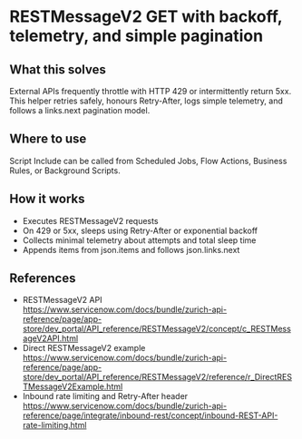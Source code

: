 # RESTMessageV2 GET with backoff, telemetry, and simple pagination

## What this solves
External APIs frequently throttle with HTTP 429 or intermittently return 5xx. This helper retries safely, honours Retry-After, logs simple telemetry, and follows a links.next pagination model.

## Where to use
Script Include can be called from Scheduled Jobs, Flow Actions, Business Rules, or Background Scripts.

## How it works
- Executes RESTMessageV2 requests
- On 429 or 5xx, sleeps using Retry-After or exponential backoff
- Collects minimal telemetry about attempts and total sleep time
- Appends items from json.items and follows json.links.next

## References
- RESTMessageV2 API  
  https://www.servicenow.com/docs/bundle/zurich-api-reference/page/app-store/dev_portal/API_reference/RESTMessageV2/concept/c_RESTMessageV2API.html
- Direct RESTMessageV2 example  
  https://www.servicenow.com/docs/bundle/zurich-api-reference/page/app-store/dev_portal/API_reference/RESTMessageV2/reference/r_DirectRESTMessageV2Example.html
- Inbound rate limiting and Retry-After header  
  https://www.servicenow.com/docs/bundle/zurich-api-reference/page/integrate/inbound-rest/concept/inbound-REST-API-rate-limiting.html

